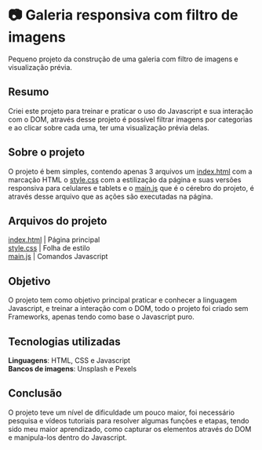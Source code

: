 # 📷 Galeria responsiva com filtro de imagens
Pequeno projeto da construção de uma galeria com filtro de imagens e visualização prévia.

## Resumo
Criei este projeto para treinar e praticar o uso do Javascript e sua interação com o DOM, através desse projeto é possível filtrar imagens por categorias e ao clicar sobre cada uma, ter uma visualização prévia delas.

## Sobre o projeto
O projeto é bem simples, contendo apenas 3 arquivos um [index.html](https://github.com/luisfelipens1/Galeria_de_imagens/blob/main/index.html) com a marcação HTML o [style.css](https://github.com/luisfelipens1/Galeria_de_imagens/blob/main/style.css) com a estilização da página e suas versões responsiva para celulares e tablets e o [main.js](https://github.com/luisfelipens1/Galeria_de_imagens/blob/main/main.js) que é o cérebro do projeto, é através desse arquivo que as ações são executadas na página.

## Arquivos do projeto
[index.html](https://github.com/luisfelipens1/Galeria_de_imagens/blob/main/index.html) | Página principal <br>
[style.css](https://github.com/luisfelipens1/Galeria_de_imagens/blob/main/style.css) | Folha de estilo <br>
[main.js](https://github.com/luisfelipens1/Galeria_de_imagens/blob/main/main.js) | Comandos Javascript

## Objetivo
O projeto tem como objetivo principal praticar e conhecer a linguagem Javascript, e treinar a interação com o DOM, todo o projeto foi criado sem Frameworks, apenas tendo como base o Javascript puro.

## Tecnologias utilizadas
**Linguagens**: HTML, CSS e Javascript <br>
**Bancos de imagens**: Unsplash e Pexels

## Conclusão
O projeto teve um nível de dificuldade um pouco maior, foi necessário pesquisa e vídeos tutoriais para resolver algumas funções e etapas, tendo sido meu maior aprendizado, como capturar os elementos através do DOM e manipula-los dentro do Javascript.
